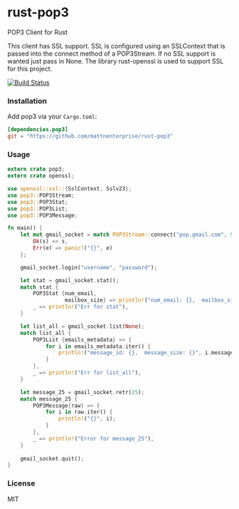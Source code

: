rust-pop3
================
POP3 Client for Rust

This client has SSL support. SSL is configured using an SSLContext that is passed into the connect method of a POP3Stream. If no SSL
support is wanted just pass in None. The library rust-openssl is used to support SSL for this project.


[![Build Status](https://travis-ci.org/mattnenterprise/rust-pop3.svg)](https://travis-ci.org/mattnenterprise/rust-pop3)

### Installation

Add pop3 via your `Cargo.toml`:
```toml
[dependencies.pop3]
git = "https://github.com/mattnenterprise/rust-pop3"
```

### Usage
```rs
extern crate pop3;
extern crate openssl;

use openssl::ssl::{SslContext, Sslv23};
use pop3::POP3Stream;
use pop3::POP3Stat;
use pop3::POP3List;
use pop3::POP3Message;

fn main() {
	let mut gmail_socket = match POP3Stream::connect("pop.gmail.com", 995, Some(SslContext::new(Sslv23).unwrap())) {
        Ok(s) => s,
        Err(e) => panic!("{}", e)
    };

    gmail_socket.login("username", "password");

    let stat = gmail_socket.stat();
    match stat {
    	POP3Stat {num_email,
				  mailbox_size} => println!("num_email: {},  mailbox_size:{}", num_email, mailbox_size),
		_ => println!("Err for stat"),
    }

    let list_all = gmail_socket.list(None);
    match list_all {
        POP3List {emails_metadata} => { 
            for i in emails_metadata.iter() {
                println!("message_id: {},  message_size: {}", i.message_id, i.message_size);
            }
        },
        _ => println!("Err for list_all"),
    }

    let message_25 = gmail_socket.retr(25);
    match message_25 {
        POP3Message{raw} => {
            for i in raw.iter() {
                println!("{}", i);
            }
        },
        _ => println!("Error for message_25"),
    }
    
    gmail_socket.quit();
}
```

### License

MIT